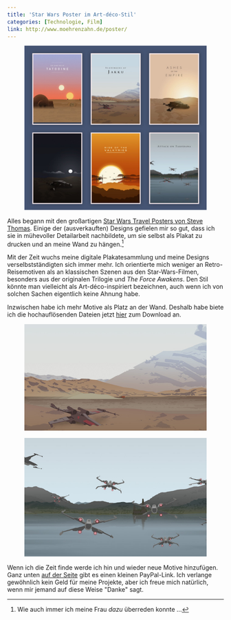 ```yaml
---
title: 'Star Wars Poster im Art-déco-Stil'
categories: [Technologie, Film]
link: http://www.moehrenzahn.de/poster/
---
```


<figure><a href="/poster/"><img src='/poster/images/preview.jpg' /></a></figure>

Alles begann mit den großartigen [Star Wars Travel Posters von Steve Thomas](http://www.stevethomasart.com/#!large-grid/c1ru6). Einige der (ausverkauften) Designs gefielen mir so gut, dass ich sie in mühevoller Detailarbeit nachbildete, um sie selbst als Plakat zu drucken und an meine Wand zu hängen.[^1]

[^1]: Wie auch immer ich meine Frau *dazu* überreden konnte …

Mit der Zeit wuchs meine digitale Plakatesammlung und meine Designs verselbstständigten sich immer mehr. Ich orientierte mich weniger an Retro-Reisemotiven als an klassischen Szenen aus den Star-Wars-Filmen, besonders aus der originalen Trilogie und *The Force Awakens*. Den Stil könnte man vielleicht als Art-déco-inspiriert bezeichnen, auch wenn ich von solchen Sachen eigentlich keine Ahnung habe.

Inzwischen habe ich mehr Motive als Platz an der Wand. Deshalb habe biete ich die hochauflösenden Dateien jetzt [hier](/poster/) zum Download an. 

<figure><a href="/poster/"><img src='/images/SW-Jakku-Star-Destroyer.jpg' /></a></figure>

<figure><a href="/poster/"><img src='/images/SW-Takodana.jpg' /></a></figure>

Wenn ich die Zeit finde werde ich hin und wieder neue Motive hinzufügen. Ganz unten [auf der Seite](/poster/) gibt es einen kleinen PayPal-Link. Ich verlange gewöhnlich kein Geld für meine Projekte, aber ich freue mich natürlich, wenn mir jemand auf diese Weise "Danke" sagt.